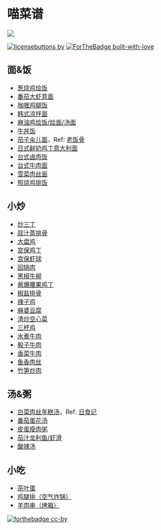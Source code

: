 # 喵菜谱

![](cat.png)

[![licensebuttons by](https://licensebuttons.net/l/by/3.0/88x31.png)](https://creativecommons.org/licenses/by/4.0) [![ForTheBadge built-with-love](http://ForTheBadge.com/images/badges/built-with-love.svg)](#)

## 面&饭
- [葱烧鸡烩饭](葱烧鸡烩饭.md)
- [番茄大虾意面](番茄虾仁意面.md)
- [咖喱鸡腿饭](咖喱鸡腿饭.md)
- [韩式凉拌面](韩式凉拌面.md)
- [麻油鸡烩饭/烩面/汤面](麻油鸡.md)
- [牛丼饭](牛丼饭.md)
- [茄子汆儿面](茄子汆儿面.md)，Ref: [老饭骨](https://youtu.be/wfnlqd1neAI)
- [日式鲜奶鸡丁意大利面](日式鲜奶鸡丁意大利面.md)
- [台式卤肉饭](台式卤肉饭.md)
- [台式牛肉面](台式牛肉面.md)
- [雪菜肉丝面](雪菜肉丝面.md)
- [照烧鸡排饭](照烧鸡排饭.md)

## 小炒
- [炒三丁](炒三丁.md)
- [豉汁蒸排骨](豉汁蒸排骨.md)
- [大盘鸡](大盘鸡.md)
- [宫保鸡丁](宫保鸡丁（老饭骨）.md)
- [宫保虾球](宫保虾球.md) 
- [回锅肉](回锅肉.md)
- [黑椒牛柳](黑椒牛柳.md)
- [酱爆腰果鸡丁](酱爆鸡丁.md)
- [椒盐排骨](椒盐排骨.md)
- [辣子鸡](辣子鸡.md)
- [麻婆豆腐](麻婆豆腐.md)
- [清炒空心菜](清炒空心菜.md)
- [三杯鸡](三杯鸡.md)
- [水煮牛肉](水煮牛肉.md)
- [骰子牛肉](骰子牛肉.md)
- [香菜牛肉](香菜牛肉.md)
- [鱼香肉丝](鱼香肉丝.md)
- [竹笋炒肉](竹笋炒肉.md)

## 汤&粥
- [白菜肉丝年糕汤](白菜肉丝年糕汤.md)，Ref: [日食记](https://m.weibo.cn/3948713134/4429127446870211)
- [番茄蛋花汤](番茄蛋花汤.md)
- [皮蛋瘦肉粥](皮蛋瘦肉粥.md )
- [茄汁龙利鱼/虾滑](茄汁龙利鱼or虾滑.md)
- [酸辣汤](酸辣汤.md)

## 小吃 
- [茶叶蛋](茶叶蛋.md)
- [鸡腿排（空气炸锅）](鸡腿排（空气炸锅）.md)
- [羊肉串（烤箱）](羊肉串（烤箱）.md)


[![forthebadge cc-by](http://ForTheBadge.com/images/badges/cc-by.svg)](https://creativecommons.org/licenses/by/4.0)
